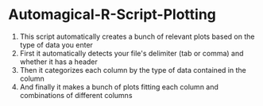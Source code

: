 # Automagical-R-Script-Plotting
1. This script automatically creates a bunch of relevant plots based on the type of data you enter <br>
2. First it automatically detects your file's delimiter (tab or comma) and whether it has a header <br>
3. Then it categorizes each column by the type of data contained in the column <br>
4. And finally it makes a bunch of plots fitting each column and combinations of different columns<br>
